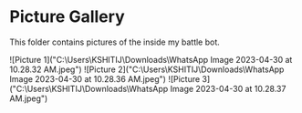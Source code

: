 # Picture Gallery

This folder contains pictures of the inside my battle bot.

![Picture 1]("C:\Users\KSHITIJ\Downloads\WhatsApp Image 2023-04-30 at 10.28.32 AM.jpeg")
![Picture 2]("C:\Users\KSHITIJ\Downloads\WhatsApp Image 2023-04-30 at 10.28.36 AM.jpeg")
![Picture 3]("C:\Users\KSHITIJ\Downloads\WhatsApp Image 2023-04-30 at 10.28.37 AM.jpeg")
